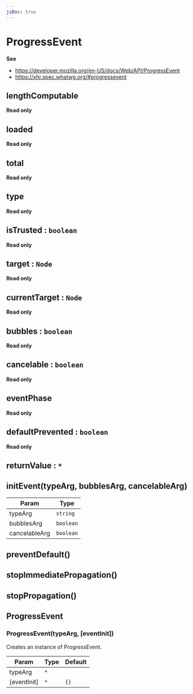 ```yaml
---
jsDoc: true
---
```


<a name="progressevent" id="progressevent"></a>

# ProgressEvent
**See**

- https://developer.mozilla.org/en-US/docs/Web/API/ProgressEvent
- https://xhr.spec.whatwg.org/#progressevent



<JsDocParameters/>

<a name="progressevent-lengthcomputable" id="progressevent-lengthcomputable"></a>

## lengthComputable
**Read only**


<a name="progressevent-loaded" id="progressevent-loaded"></a>

## loaded
**Read only**


<a name="progressevent-total" id="progressevent-total"></a>

## total
**Read only**


<a name="event-type" id="event-type"></a>

## type
**Read only**


<a name="event-istrusted" id="event-istrusted"></a>

## isTrusted : `boolean`
**Read only**


<a name="event-target" id="event-target"></a>

## target : `Node`
**Read only**


<a name="event-currenttarget" id="event-currenttarget"></a>

## currentTarget : `Node`
**Read only**


<a name="event-bubbles" id="event-bubbles"></a>

## bubbles : `boolean`
**Read only**


<a name="event-cancelable" id="event-cancelable"></a>

## cancelable : `boolean`
**Read only**


<a name="event-eventphase" id="event-eventphase"></a>

## eventPhase
**Read only**


<a name="event-defaultprevented" id="event-defaultprevented"></a>

## defaultPrevented : `boolean`
**Read only**


<a name="event-returnvalue" id="event-returnvalue"></a>

## returnValue : `*`


<a name="event-initevent" id="event-initevent"></a>

## initEvent(typeArg, bubblesArg, cancelableArg)

| Param | Type |
| --- | --- |
| typeArg | `string` | 
| bubblesArg | `boolean` | 
| cancelableArg | `boolean` | 



<a name="event-preventdefault" id="event-preventdefault"></a>

## preventDefault()


<a name="event-stopimmediatepropagation" id="event-stopimmediatepropagation"></a>

## stopImmediatePropagation()


<a name="event-stoppropagation" id="event-stoppropagation"></a>

## stopPropagation()


<a name="progressevent-progressevent" id="progressevent-progressevent"></a>

## ProgressEvent


<a name="new-progressevent-progressevent-new" id="new-progressevent-progressevent-new"></a>

### ProgressEvent(typeArg, [eventInit])
Creates an instance of ProgressEvent.


| Param | Type | Default |
| --- | --- | --- |
| typeArg | `*` |  | 
| [eventInit] | `*` | `{}` | 


